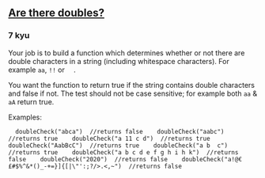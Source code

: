 <h2><a href=https://www.codewars.com/kata/56a24b4d9f3671584d000039/train/javascript target="_blank">Are there doubles?</a></h2><h3>7 kyu</h3><p>Your job is to build a function which determines whether or not there are double characters in a string (including whitespace characters). For example <code>aa</code>, <code>!!</code> or <code>  </code>.</p><p>You want the function to return true if the string contains double characters and false if not.  The test should not be case sensitive; for example both <code>aa</code> &amp; <code>aA</code> return true.</p><p>Examples:</p><pre style="display: none;"><code class="language-python">  <span class="cm-variable">double_check</span>(<span class="cm-string">"abca"</span>)  <span class="cm-comment">#returns False</span>    <span class="cm-variable">double_check</span>(<span class="cm-string">"aabc"</span>)  <span class="cm-comment">#returns True</span>    <span class="cm-variable">double_check</span>(<span class="cm-string">"a 11 c d"</span>)  <span class="cm-comment">#returns True</span>    <span class="cm-variable">double_check</span>(<span class="cm-string">"AabBcC"</span>)  <span class="cm-comment">#returns True</span>    <span class="cm-variable">double_check</span>(<span class="cm-string">"a b  c"</span>)  <span class="cm-comment">#returns True</span>    <span class="cm-variable">double_check</span>(<span class="cm-string">"a b c d e f g h i h k"</span>)  <span class="cm-comment">#returns False</span>    <span class="cm-variable">double_check</span>(<span class="cm-string">"2020"</span>)  <span class="cm-comment">#returns False</span>    <span class="cm-variable">double_check</span>(<span class="cm-string">"a!@€£#$%^&amp;*()_-+=}]{[|\"':;?/&gt;.&lt;,~"</span>)  <span class="cm-comment">#returns False</span></code></pre><pre style="display: none;"><code class="language-ruby">  <span class="cm-variable">double_check</span>(<span class="cm-string">"abca"</span>)  <span class="cm-comment">#returns false</span>    <span class="cm-variable">double_check</span>(<span class="cm-string">"aabc"</span>)  <span class="cm-comment">#returns true</span>    <span class="cm-variable">double_check</span>(<span class="cm-string">"a 11 c d"</span>)  <span class="cm-comment">#returns true</span>    <span class="cm-variable">double_check</span>(<span class="cm-string">"AabBcC"</span>)  <span class="cm-comment">#returns true</span>    <span class="cm-variable">double_check</span>(<span class="cm-string">"a b  c"</span>)  <span class="cm-comment">#returns true</span>    <span class="cm-variable">double_check</span>(<span class="cm-string">"a b c d e f g h i h k"</span>)  <span class="cm-comment">#returns false</span>    <span class="cm-variable">double_check</span>(<span class="cm-string">"2020"</span>)  <span class="cm-comment">#returns false</span>    <span class="cm-variable">double_check</span>(<span class="cm-string">"a!@#</span><span class="cm-variable-3">$%</span><span class="cm-string">^&amp;*()_-+=}]{[|\"':;?/&gt;.&lt;,~"</span>)  <span class="cm-comment">#returns false</span></code></pre><pre style="display: none;"><code class="language-haskell">  <span class="cm-variable">doubleCheck</span> <span class="cm-string">"abca"</span>  <span class="cm-comment">--returns False</span>    <span class="cm-variable">doubleCheck</span> <span class="cm-string">"aabc"</span>  <span class="cm-comment">--returns True</span>    <span class="cm-variable">doubleCheck</span> <span class="cm-string">"a 11 c d"</span>  <span class="cm-comment">--returns True</span>    <span class="cm-variable">doubleCheck</span> <span class="cm-string">"AabBcC"</span>  <span class="cm-comment">--returns True</span>    <span class="cm-variable">doubleCheck</span> <span class="cm-string">"a b  c"</span>  <span class="cm-comment">--returns True</span>    <span class="cm-variable">doubleCheck</span> <span class="cm-string">"a b c d e f g h i h k"</span>  <span class="cm-comment">--returns False</span>    <span class="cm-variable">doubleCheck</span> <span class="cm-string">"2020"</span>  <span class="cm-comment">--returns False</span>    <span class="cm-variable">doubleCheck</span> <span class="cm-string">"a!@€£#$%^&amp;*()_-+=}]{[|\"':;?/&gt;.&lt;,~"</span>  <span class="cm-comment">--returns False</span></code></pre><pre style="display: none;"><code class="language-coffeescript"><span class="cm-indent">  </span><span class="cm-variable">doubleCheck</span> <span class="cm-string">"abca"</span>  <span class="cm-comment">#returns false</span>    <span class="cm-variable">doubleCheck</span> <span class="cm-string">"aabc"</span>  <span class="cm-comment">#returns true</span>    <span class="cm-variable">doubleCheck</span> <span class="cm-string">"a 11 c d"</span>  <span class="cm-comment">#returns true</span>    <span class="cm-variable">doubleCheck</span> <span class="cm-string">"AabBcC"</span>  <span class="cm-comment">#returns true</span>    <span class="cm-variable">doubleCheck</span> <span class="cm-string">"a b  c"</span>  <span class="cm-comment">#returns true</span>    <span class="cm-variable">doubleCheck</span> <span class="cm-string">"a b c d e f g h i h k"</span>  <span class="cm-comment">#returns false</span>    <span class="cm-variable">doubleCheck</span> <span class="cm-string">"2020"</span>  <span class="cm-comment">#returns false</span>    <span class="cm-variable">doubleCheck</span> <span class="cm-string">"a!@€£#$%^&amp;*()_-+=}]{[|\"':;?/&gt;.&lt;,~"</span>  <span class="cm-comment">#returns false</span></code></pre><pre><code class="language-javascript">  <span class="cm-variable">doubleCheck</span>(<span class="cm-string">"abca"</span>)  <span class="cm-comment">//returns false</span>    <span class="cm-variable">doubleCheck</span>(<span class="cm-string">"aabc"</span>)  <span class="cm-comment">//returns true</span>    <span class="cm-variable">doubleCheck</span>(<span class="cm-string">"a 11 c d"</span>)  <span class="cm-comment">//returns true</span>    <span class="cm-variable">doubleCheck</span>(<span class="cm-string">"AabBcC"</span>)  <span class="cm-comment">//returns true</span>    <span class="cm-variable">doubleCheck</span>(<span class="cm-string">"a b  c"</span>)  <span class="cm-comment">//returns true</span>    <span class="cm-variable">doubleCheck</span>(<span class="cm-string">"a b c d e f g h i h k"</span>)  <span class="cm-comment">//returns false</span>    <span class="cm-variable">doubleCheck</span>(<span class="cm-string">"2020"</span>)  <span class="cm-comment">//returns false</span>    <span class="cm-variable">doubleCheck</span>(<span class="cm-string">"a!@€£#$%^&amp;*()_-+=}]{[|\"':;?/&gt;.&lt;,~"</span>)  <span class="cm-comment">//returns false</span></code></pre>